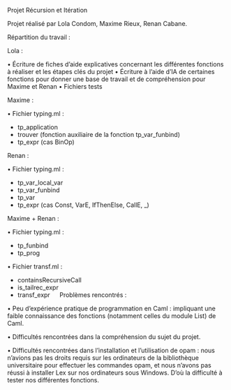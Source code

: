Projet Récursion et Itération



Projet réalisé par Lola Condom, Maxime Rieux, Renan Cabane.

Répartition du travail :


Lola :

•	Écriture de fiches d’aide explicatives concernant les différentes fonctions à réaliser et les étapes clés du projet
•	Écriture à l’aide d’IA de certaines fonctions pour donner une base de travail et de compréhension pour Maxime et Renan
•	Fichiers tests

Maxime :

•	Fichier typing.ml : 
-	tp_application
-	trouver (fonction auxiliaire de la fonction tp_var_funbind)
-	tp_expr (cas BinOp)

Renan :

•	Fichier typing.ml : 
-	tp_var_local_var
-	tp_var_funbind 
-	tp_var
-	tp_expr (cas Const, VarE, IfThenElse, CallE, _)

Maxime + Renan :

•	Fichier typing.ml : 
-	tp_funbind
-	tp_prog

•	Fichier transf.ml :
-	containsRecursiveCall
-	is_tailrec_expr
-	transf_expr
 
Problèmes rencontrés :


•	Peu d’expérience pratique de programmation en Caml : impliquant une faible connaissance des fonctions (notamment celles du module List) de Caml.

•	Difficultés rencontrées dans la compréhension du sujet du projet.

•	Difficultés rencontrées dans l’installation et l’utilisation de opam : nous n’avions pas les droits requis sur les ordinateurs de la bibliothèque universitaire pour effectuer les commandes opam, et nous n’avons pas réussi à installer Lex sur nos ordinateurs sous Windows. D’où la difficulté à tester nos différentes fonctions.
